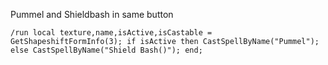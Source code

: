 Pummel and Shieldbash in same button
```
/run local texture,name,isActive,isCastable = GetShapeshiftFormInfo(3); if isActive then CastSpellByName("Pummel"); else CastSpellByName("Shield Bash()"); end;
```